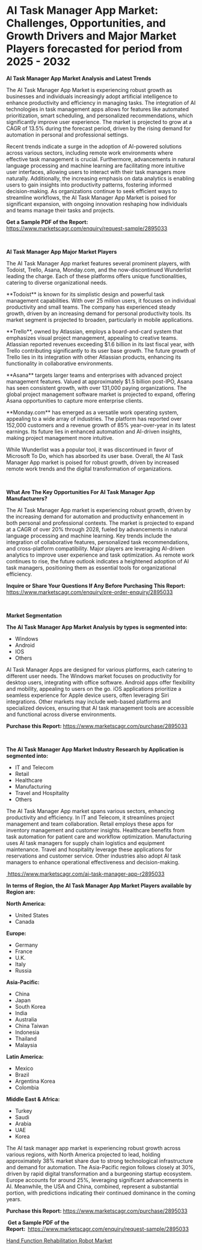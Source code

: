 <p><h1>AI Task Manager App Market: Challenges, Opportunities, and Growth Drivers and Major Market Players forecasted for period from 2025 - 2032</h1></p><p><strong>AI Task Manager App Market Analysis and Latest Trends</strong></p>
<p><p>The AI Task Manager App Market is experiencing robust growth as businesses and individuals increasingly adopt artificial intelligence to enhance productivity and efficiency in managing tasks. The integration of AI technologies in task management apps allows for features like automated prioritization, smart scheduling, and personalized recommendations, which significantly improve user experience. The market is projected to grow at a CAGR of 13.5% during the forecast period, driven by the rising demand for automation in personal and professional settings.</p><p>Recent trends indicate a surge in the adoption of AI-powered solutions across various sectors, including remote work environments where effective task management is crucial. Furthermore, advancements in natural language processing and machine learning are facilitating more intuitive user interfaces, allowing users to interact with their task managers more naturally. Additionally, the increasing emphasis on data analytics is enabling users to gain insights into productivity patterns, fostering informed decision-making. As organizations continue to seek efficient ways to streamline workflows, the AI Task Manager App Market is poised for significant expansion, with ongoing innovation reshaping how individuals and teams manage their tasks and projects.</p></p>
<p><strong>Get a Sample PDF of the Report:&nbsp;</strong> <a href="https://www.marketscagr.com/enquiry/request-sample/2895033?utm_campaign=2955&utm_medium=2&utm_source=Github&utm_content=ia&utm_term=15032025&utm_id=ai-task-manager-app">https://www.marketscagr.com/enquiry/request-sample/2895033</a></p>
<p>&nbsp;</p>
<p><strong>AI Task Manager App Major Market Players</strong></p>
<p><p>The AI Task Manager App market features several prominent players, with Todoist, Trello, Asana, Monday.com, and the now-discontinued Wunderlist leading the charge. Each of these platforms offers unique functionalities, catering to diverse organizational needs.</p><p>**Todoist** is known for its simplistic design and powerful task management capabilities. With over 25 million users, it focuses on individual productivity and small teams. The company has experienced steady growth, driven by an increasing demand for personal productivity tools. Its market segment is projected to broaden, particularly in mobile applications.</p><p>**Trello**, owned by Atlassian, employs a board-and-card system that emphasizes visual project management, appealing to creative teams. Atlassian reported revenues exceeding $1.6 billion in its last fiscal year, with Trello contributing significantly to its user base growth. The future growth of Trello lies in its integration with other Atlassian products, enhancing its functionality in collaborative environments.</p><p>**Asana** targets larger teams and enterprises with advanced project management features. Valued at approximately $1.5 billion post-IPO, Asana has seen consistent growth, with over 131,000 paying organizations. The global project management software market is projected to expand, offering Asana opportunities to capture more enterprise clients.</p><p>**Monday.com** has emerged as a versatile work operating system, appealing to a wide array of industries. The platform has reported over 152,000 customers and a revenue growth of 85% year-over-year in its latest earnings. Its future lies in enhanced automation and AI-driven insights, making project management more intuitive.</p><p>While Wunderlist was a popular tool, it was discontinued in favor of Microsoft To Do, which has absorbed its user base. Overall, the AI Task Manager App market is poised for robust growth, driven by increased remote work trends and the digital transformation of organizations.</p></p>
<p>&nbsp;</p>
<p><strong>What Are The Key Opportunities For AI Task Manager App Manufacturers?</strong></p>
<p><p>The AI Task Manager App market is experiencing robust growth, driven by the increasing demand for automation and productivity enhancement in both personal and professional contexts. The market is projected to expand at a CAGR of over 20% through 2028, fueled by advancements in natural language processing and machine learning. Key trends include the integration of collaborative features, personalized task recommendations, and cross-platform compatibility. Major players are leveraging AI-driven analytics to improve user experience and task optimization. As remote work continues to rise, the future outlook indicates a heightened adoption of AI task managers, positioning them as essential tools for organizational efficiency.</p></p>
<p><strong>Inquire or Share Your Questions If Any Before Purchasing This Report:</strong> <a href="https://www.marketscagr.com/enquiry/pre-order-enquiry/2895033?utm_campaign=2955&utm_medium=2&utm_source=Github&utm_content=ia&utm_term=15032025&utm_id=ai-task-manager-app">https://www.marketscagr.com/enquiry/pre-order-enquiry/2895033</a></p>
<p>&nbsp;</p>
<p><strong>Market Segmentation</strong></p>
<p><strong>The AI Task Manager App Market Analysis by types is segmented into:</strong></p>
<p><ul><li>Windows</li><li>Android</li><li>IOS</li><li>Others</li></ul></p>
<p><p>AI Task Manager Apps are designed for various platforms, each catering to different user needs. The Windows market focuses on productivity for desktop users, integrating with office software. Android apps offer flexibility and mobility, appealing to users on the go. iOS applications prioritize a seamless experience for Apple device users, often leveraging Siri integrations. Other markets may include web-based platforms and specialized devices, ensuring that AI task management tools are accessible and functional across diverse environments.</p></p>
<p><strong>Purchase this Report:&nbsp;</strong><a href="https://www.marketscagr.com/purchase/2895033?utm_campaign=2955&utm_medium=2&utm_source=Github&utm_content=ia&utm_term=15032025&utm_id=ai-task-manager-app">https://www.marketscagr.com/purchase/2895033</a></p>
<p>&nbsp;</p>
<p><strong>The AI Task Manager App Market Industry Research by Application is segmented into:</strong></p>
<p><ul><li>IT and Telecom</li><li>Retail</li><li>Healthcare</li><li>Manufacturing</li><li>Travel and Hospitality</li><li>Others</li></ul></p>
<p><p>The AI Task Manager App market spans various sectors, enhancing productivity and efficiency. In IT and Telecom, it streamlines project management and team collaboration. Retail employs these apps for inventory management and customer insights. Healthcare benefits from task automation for patient care and workflow optimization. Manufacturing uses AI task managers for supply chain logistics and equipment maintenance. Travel and hospitality leverage these applications for reservations and customer service. Other industries also adopt AI task managers to enhance operational effectiveness and decision-making.</p></p>
<p><a href="https://www.marketscagr.com/ai-task-manager-app-r2895033?utm_campaign=2955&utm_medium=2&utm_source=Github&utm_content=ia&utm_term=15032025&utm_id=ai-task-manager-app">&nbsp;https://www.marketscagr.com/ai-task-manager-app-r2895033</a></p>
<p><strong>In terms of Region, the AI Task Manager App Market Players available by Region are:</strong></p>
<p>
    <p> <strong> North America: </strong>
        <ul>
            <li>United States</li>
            <li>Canada</li>
        </ul>
        </p> 
    <p> <strong> Europe: </strong>
        <ul>
            <li>Germany</li>
            <li>France</li>
            <li>U.K.</li>
            <li>Italy</li>
            <li>Russia</li>
        </ul>
        </p> 
    <p> <strong> Asia-Pacific: </strong>
        <ul>
            <li>China</li>
            <li>Japan</li>
            <li>South Korea</li>
            <li>India</li>
            <li>Australia</li>
            <li>China Taiwan</li>
            <li>Indonesia</li>
            <li>Thailand</li>
            <li>Malaysia</li>
        </ul>
        </p> 
    <p> <strong> Latin America: </strong>
        <ul>
            <li>Mexico</li>
            <li>Brazil</li>
            <li>Argentina Korea</li>
            <li>Colombia</li>
        </ul>
        </p> 
    <p> <strong> Middle East & Africa: </strong>
        <ul>
            <li>Turkey</li>
            <li>Saudi</li>
            <li>Arabia</li>
            <li>UAE</li>
            <li>Korea</li>
        </ul>
    </p>
    </p>
<p><p>The AI task manager app market is experiencing robust growth across various regions, with North America projected to lead, holding approximately 38% market share due to strong technological infrastructure and demand for automation. The Asia-Pacific region follows closely at 30%, driven by rapid digital transformation and a burgeoning startup ecosystem. Europe accounts for around 25%, leveraging significant advancements in AI. Meanwhile, the USA and China, combined, represent a substantial portion, with predictions indicating their continued dominance in the coming years.</p></p>
<p><strong>Purchase this Report: </strong><a href="https://www.marketscagr.com/purchase/2895033?utm_campaign=2955&utm_medium=2&utm_source=Github&utm_content=ia&utm_term=15032025&utm_id=ai-task-manager-app">https://www.marketscagr.com/purchase/2895033</a></p>
<p>&nbsp;<strong>Get a Sample PDF of the Report:&nbsp;&nbsp;</strong><a href="https://www.marketscagr.com/enquiry/request-sample/2895033?utm_campaign=2955&utm_medium=2&utm_source=Github&utm_content=ia&utm_term=15032025&utm_id=ai-task-manager-app">https://www.marketscagr.com/enquiry/request-sample/2895033</a></p>
<p><strong></strong></p>
<p><p><a href="https://github.com/aidelndasse/Market-Research-Report-List-1/blob/main/hand-function-rehabilitation-robot-market.md?utm_campaign=2955&utm_medium=2&utm_source=Github&utm_content=ia&utm_term=15032025&utm_id=ai-task-manager-app">Hand Function Rehabilitation Robot Market</a></p></p>